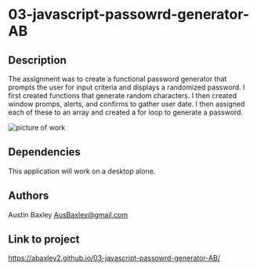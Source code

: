# 03-javascript-passowrd-generator-AB

## Description
The assignment was to create a functional password generator that prompts the user for input criteria and 
displays a randomized password. I first created functions that generate random characters. I then created window promps, alerts, 
and confirms to gather user date. I then assigned each of these to an array and created a for loop to generate a password.

![picture of work](https://abaxley2.github.io/03-javascript-passowrd-generator-AB/password-gen.png)
## Dependencies
This application will work on a desktop alone.

## Authors

Austin Baxley
AusBaxley@gmail.com

## Link to project
https://abaxley2.github.io/03-javascript-passowrd-generator-AB/